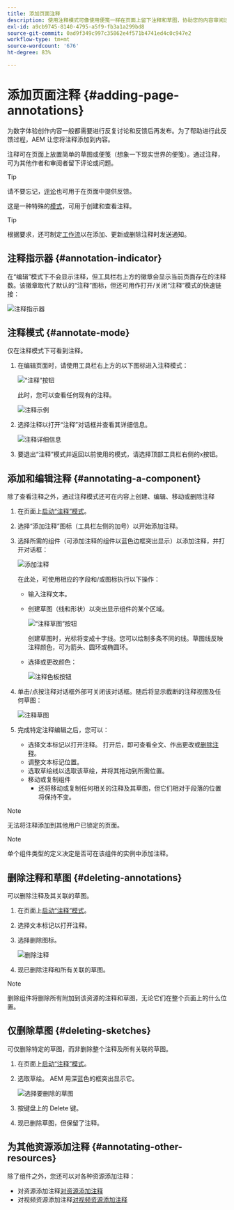 ```yaml
---
title: 添加页面注释
description: 使用注释模式可像使用便笺一样在页面上留下注释和草图，协助您的内容审阅过程
exl-id: a9cb9745-8140-4795-a5f9-fb3a1a299bd8
source-git-commit: 0ad9f349c997c35862e4f571b4741ed4c0c947e2
workflow-type: tm+mt
source-wordcount: '676'
ht-degree: 83%

---
```


# 添加页面注释 {#adding-page-annotations}

为数字体验创作内容一般都需要进行反复讨论和反馈后再发布。为了帮助进行此反馈过程，AEM 让您将注释添加到内容。

注释可在页面上放置简单的草图或便笺（想象一下现实世界的便笺）。通过注释，可为其他作者和审阅者留下评论或问题。

>[!TIP]
>
>请不要忘记，[评论](/help/sites-cloud/authoring/getting-started/basic-handling.md#timeline)也可用于在页面中提供反馈。

这是一种特殊的[模式](/help/sites-cloud/authoring/fundamentals/environment-tools.md#page-modes)，可用于创建和查看注释。

>[!TIP]
>
>根据要求，还可制定[工作流](/help/sites-cloud/authoring/workflows/overview.md)以在添加、更新或删除注释时发送通知。

## 注释指示器 {#annotation-indicator}

在“编辑”模式下不会显示注释，但工具栏右上方的徽章会显示当前页面存在的注释数。该徽章取代了默认的“注释”图标，但还可用作打开/关闭“注释”模式的快速链接：

![注释指示器](/help/sites-cloud/authoring/assets/annotation-indicator.png)

## 注释模式 {#annotate-mode}

仅在注释模式下可看到注释。

1. 在编辑页面时，请使用工具栏右上方的以下图标进入注释模式：

   ![“注释”按钮](/help/sites-cloud/authoring/assets/annotations.png)

   此时，您可以查看任何现有的注释。

   ![注释示例](/help/sites-cloud/authoring/assets/annotation-sketches.png)

1. 选择注释以打开“注释”对话框并查看其详细信息。

   ![注释详细信息](/help/sites-cloud/authoring/assets/annotation-adding.png)

1. 要退出“注释”模式并返回以前使用的模式，请选择顶部工具栏右侧的x按钮。

## 添加和编辑注释 {#annotating-a-component}

除了查看注释之外，通过注释模式还可在内容上创建、编辑、移动或删除注释

1. 在页面上[启动“注释”模式](#annotate-mode)。

1. 选择“添加注释”图标（工具栏左侧的加号）以开始添加注释。

1. 选择所需的组件（可添加注释的组件以蓝色边框突出显示）以添加注释，并打开对话框：

   ![添加注释](/help/sites-cloud/authoring/assets/annotation-adding.png)

   在此处，可使用相应的字段和/或图标执行以下操作：

   * 输入注释文本。
   * 创建草图（线和形状）以突出显示组件的某个区域。


     ![“注释草图”按钮](/help/sites-cloud/authoring/assets/annotation-sketch.png)

     创建草图时，光标将变成十字线。您可以绘制多条不同的线。草图线反映注释颜色，可为箭头、圆环或椭圆环。

   * 选择或更改颜色：

     ![注释色板按钮](/help/sites-cloud/authoring/assets/annotation-color-swatch.png)

1. 单击/点按注释对话框外部可关闭该对话框。随后将显示截断的注释视图及任何草图：

   ![注释草图](/help/sites-cloud/authoring/assets/annotation-sketches.png)

1. 完成特定注释编辑之后，您可以：

   * 选择文本标记以打开注释。 打开后，即可查看全文、作出更改或[删除注释](#deleting-annotations)。
   * 调整文本标记位置。
   * 选取草绘线以选取该草绘，并将其拖动到所需位置。
   * 移动或复制组件
      * 还将移动或复制任何相关的注释及其草图，但它们相对于段落的位置将保持不变。


>[!NOTE]
>
>无法将注释添加到其他用户已锁定的页面。

>[!NOTE]
>
>单个组件类型的定义决定是否可在该组件的实例中添加注释。

## 删除注释和草图 {#deleting-annotations}

可以删除注释及其关联的草图。

1. 在页面上[启动“注释”模式](#annotate-mode)。

1. 选择文本标记以打开注释。

1. 选择删除图标。

   ![删除注释](/help/sites-cloud/authoring/assets/annotation-delete.png)

1. 现已删除注释和所有关联的草图。

>[!NOTE]
>
>删除组件将删除所有附加到该资源的注释和草图，无论它们在整个页面上的什么位置。

## 仅删除草图 {#deleting-sketches}

可仅删除特定的草图，而非删除整个注释及所有关联的草图。

1. 在页面上[启动“注释”模式](#annotate-mode)。

1. 选取草绘。 AEM 用深蓝色的框突出显示它。

   ![选择要删除的草图](/help/sites-cloud/authoring/assets/annotation-sketch-delete.png)

1. 按键盘上的 Delete 键。

1. 现已删除草图，但保留了注释。

## 为其他资源添加注释 {#annotating-other-resources}

除了组件之外，您还可以对各种资源添加注释：

* 对资源添加注释[对资源添加注释](/help/assets/manage-digital-assets.md#annotating)
* 对视频资源添加注释[对视频资源添加注释](/help/assets/manage-video-assets.md#annotate-video-assets)
